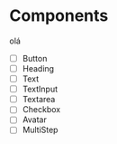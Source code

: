 # Components
olá
- [ ] Button
- [ ] Heading
- [ ] Text
- [ ] TextInput
- [ ] Textarea
- [ ] Checkbox
- [ ] Avatar
- [ ] MultiStep
